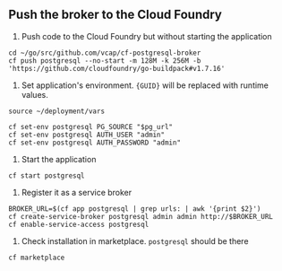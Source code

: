 ## Push the broker to the Cloud Foundry

1. Push code to the Cloud Foundry but without starting the application
  ```exec
  cd ~/go/src/github.com/vcap/cf-postgresql-broker
  cf push postgresql --no-start -m 128M -k 256M -b 'https://github.com/cloudfoundry/go-buildpack#v1.7.16'
  ```

1. Set application's environment. `{GUID}` will be replaced with runtime values.
  ```exec
  source ~/deployment/vars

  cf set-env postgresql PG_SOURCE "$pg_url"
  cf set-env postgresql AUTH_USER "admin"
  cf set-env postgresql AUTH_PASSWORD "admin"
  ```

1. Start the application
  ```exec
  cf start postgresql
  ```

1. Register it as a service broker
  ```exec
  BROKER_URL=$(cf app postgresql | grep urls: | awk '{print $2}')
  cf create-service-broker postgresql admin admin http://$BROKER_URL
  cf enable-service-access postgresql
  ```

1. Check installation in marketplace. `postgresql` should be there
  ```exec
  cf marketplace
  ```
